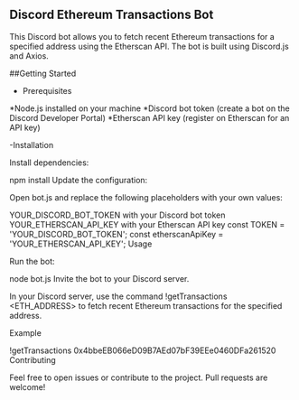 ## Discord Ethereum Transactions Bot

This Discord bot allows you to fetch recent Ethereum transactions for a specified address using the Etherscan API. The bot is built using Discord.js and Axios.

##Getting Started

- Prerequisites

 *Node.js installed on your machine
 *Discord bot token (create a bot on the Discord Developer Portal)
 *Etherscan API key (register on Etherscan for an API key)
 
-Installation

Install dependencies:

npm install
Update the configuration:

Open bot.js and replace the following placeholders with your own values:

YOUR_DISCORD_BOT_TOKEN with your Discord bot token
YOUR_ETHERSCAN_API_KEY with your Etherscan API key
const TOKEN = 'YOUR_DISCORD_BOT_TOKEN';
const etherscanApiKey = 'YOUR_ETHERSCAN_API_KEY';
Usage

Run the bot:

node bot.js
Invite the bot to your Discord server.

In your Discord server, use the command !getTransactions <ETH_ADDRESS> to fetch recent Ethereum transactions for the specified address.

Example

!getTransactions 0x4bbeEB066eD09B7AEd07bF39EEe0460DFa261520
Contributing

Feel free to open issues or contribute to the project. Pull requests are welcome!
